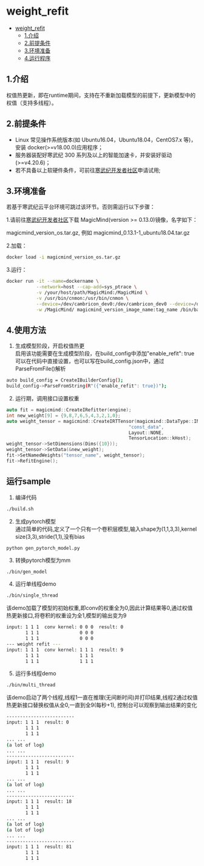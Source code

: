 # weight_refit
- [weight\_refit](#weight_refit)
  - [1.介绍](#1介绍)
  - [2.前提条件](#2前提条件)
  - [3.环境准备](#3环境准备)
  - [4.运行程序](#4运行程序)

## 1.介绍
权值热更新，即在runtime期间，支持在不重新加载模型的前提下，更新模型中的权值（支持多线程）。   

## 2.前提条件

- Linux 常见操作系统版本(如 Ubuntu16.04，Ubuntu18.04，CentOS7.x 等)，安装 docker(>=v18.00.0)应用程序；
- 服务器装配好寒武纪 300 系列及以上的智能加速卡，并安装好驱动(>=v4.20.6)；
- 若不具备以上软硬件条件，可前往[寒武纪开发者社区](https://developer.cambricon.com/)申请试用;

## 3.环境准备

若基于寒武纪云平台环境可跳过该环节。否则需运行以下步骤：

1.请前往[寒武纪开发者社区](https://developer.cambricon.com/)下载 MagicMind(version >= 0.13.0)镜像，名字如下：

magicmind_version_os.tar.gz, 例如 magicmind_0.13.1-1_ubuntu18.04.tar.gz

2.加载：

```bash
docker load -i magicmind_version_os.tar.gz
```

3.运行：

```bash
docker run -it --name=dockername \
           --network=host --cap-add=sys_ptrace \
           -v /your/host/path/MagicMind:/MagicMind \
           -v /usr/bin/cnmon:/usr/bin/cnmon \
           --device=/dev/cambricon_dev0:/dev/cambricon_dev0 --device=/dev/cambricon_ctl \
           -w /MagicMind/ magicmind_version_image_name:tag_name /bin/bash
```

## 4.使用方法
1. 生成模型阶段，开启权值热更    
启用该功能需要在生成模型阶段，在build_config中添加"enable_refit": true    
可以在代码中直接设置，也可以写在build_config.json中，通过ParseFromFile()解析
```bash
auto build_config = CreateIBuilderConfig();
build_config->ParseFromString(R"({"enable_refit": true})");
```

2. 运行期，调用接口设置权重
```c++
auto fit = magicmind::CreateIRefitter(engine);
int new_weight[9] = {9,8,7,6,5,4,3,2,1,0};
auto weight_tensor = magicmind::CreateIRTTensor(magicmind::DataType::INT32,
                                             "const_data",
                                             Layout::NONE,
                                             TensorLocation::kHost);
weight_tensor->SetDimensions(Dims({10}));
weight_tensor->SetData(&new_weight);
fit->SetNamedWeights("tensor_name", weight_tensor);
fit->RefitEngine();
```

## 运行sample
1. 编译代码     
```bash
./build.sh
```
2. 生成pytorch模型    
通过简单的代码,定义了一个只有一个卷积层模型,输入shape为(1,1,3,3),kernel size(3,3),stride(1,1),没有bias
```bash
python gen_pytorch_model.py
```
3. 转换pytorch模型为mm     
```
./bin/gen_model
```
4. 运行单线程demo
```bash
./bin/single_thread
```
该demo加载了模型的初始权重,即conv的权重全为0,因此计算结果等0,通过权值热更新接口,将卷积的权重设为全1,模型的输出变为9
```bash
input: 1 1 1  conv kernel: 0 0 0  result: 0
       1 1 1               0 0 0 
       1 1 1               0 0 0 
--- weight refit ---
input: 1 1 1  conv kernel: 1 1 1  result: 9
       1 1 1               1 1 1 
       1 1 1               1 1 1 
```
5. 运行多线程demo
```bash
./bin/multi_thread
```
该demo启动了两个线程,线程1一直在推理(无间断时间)并打印结果,线程2通过权值热更新接口替换权值从全0,一直到全9(每秒+1), 控制台可以观察到输出结果的变化
```bash
-------------------------
input: 1 1 1  result: 0
       1 1 1  
       1 1 1  
... ... 
(a lot of log)
... ... 
-------------------------
input: 1 1 1  result: 9
       1 1 1  
       1 1 1  
... ... 
(a lot of log)
... ... 
-------------------------
input: 1 1 1  result: 18
       1 1 1  
       1 1 1  
... ... 
(a lot of log)
(a lot of log)
... ... 
-------------------------
input: 1 1 1  result: 81
       1 1 1  
       1 1 1  
```
